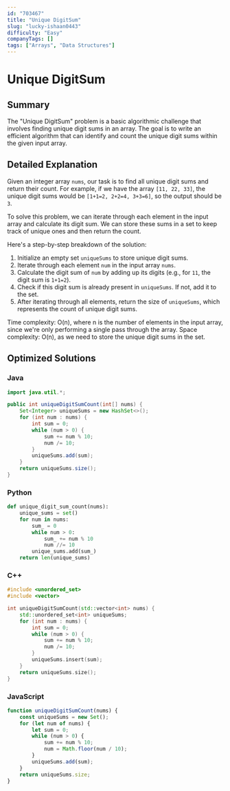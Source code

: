 ```yaml
---
id: "703467"
title: "Unique DigitSum"
slug: "lucky-ishaan0443"
difficulty: "Easy"
companyTags: []
tags: ["Arrays", "Data Structures"]
---
```


# Unique DigitSum

## Summary
The "Unique DigitSum" problem is a basic algorithmic challenge that involves finding unique digit sums in an array. The goal is to write an efficient algorithm that can identify and count the unique digit sums within the given input array.

## Detailed Explanation
Given an integer array `nums`, our task is to find all unique digit sums and return their count. For example, if we have the array `[11, 22, 33]`, the unique digit sums would be `[1+1=2, 2+2=4, 3+3=6]`, so the output should be `3`.

To solve this problem, we can iterate through each element in the input array and calculate its digit sum. We can store these sums in a set to keep track of unique ones and then return the count.

Here's a step-by-step breakdown of the solution:

1. Initialize an empty set `uniqueSums` to store unique digit sums.
2. Iterate through each element `num` in the input array `nums`.
3. Calculate the digit sum of `num` by adding up its digits (e.g., for `11`, the digit sum is `1+1=2`).
4. Check if this digit sum is already present in `uniqueSums`. If not, add it to the set.
5. After iterating through all elements, return the size of `uniqueSums`, which represents the count of unique digit sums.

Time complexity: O(n), where n is the number of elements in the input array, since we're only performing a single pass through the array.
Space complexity: O(n), as we need to store the unique digit sums in the set.

## Optimized Solutions

### Java
```java
import java.util.*;

public int uniqueDigitSumCount(int[] nums) {
    Set<Integer> uniqueSums = new HashSet<>();
    for (int num : nums) {
        int sum = 0;
        while (num > 0) {
            sum += num % 10;
            num /= 10;
        }
        uniqueSums.add(sum);
    }
    return uniqueSums.size();
}
```

### Python
```python
def unique_digit_sum_count(nums):
    unique_sums = set()
    for num in nums:
        sum_ = 0
        while num > 0:
            sum_ += num % 10
            num //= 10
        unique_sums.add(sum_)
    return len(unique_sums)
```

### C++
```cpp
#include <unordered_set>
#include <vector>

int uniqueDigitSumCount(std::vector<int> nums) {
    std::unordered_set<int> uniqueSums;
    for (int num : nums) {
        int sum = 0;
        while (num > 0) {
            sum += num % 10;
            num /= 10;
        }
        uniqueSums.insert(sum);
    }
    return uniqueSums.size();
}
```

### JavaScript
```javascript
function uniqueDigitSumCount(nums) {
    const uniqueSums = new Set();
    for (let num of nums) {
        let sum = 0;
        while (num > 0) {
            sum += num % 10;
            num = Math.floor(num / 10);
        }
        uniqueSums.add(sum);
    }
    return uniqueSums.size;
}
```